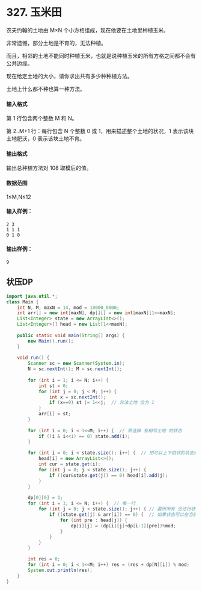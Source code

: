 # 327. 玉米田

农夫约翰的土地由 M×N 个小方格组成，现在他要在土地里种植玉米。

非常遗憾，部分土地是不育的，无法种植。

而且，相邻的土地不能同时种植玉米，也就是说种植玉米的所有方格之间都不会有公共边缘。

现在给定土地的大小，请你求出共有多少种种植方法。

土地上什么都不种也算一种方法。

#### 输入格式

第 1 行包含两个整数 M 和 N。

第 2..M+1 行：每行包含 N 个整数 0 或 1，用来描述整个土地的状况，1 表示该块土地肥沃，0 表示该块土地不育。

#### 输出格式

输出总种植方法对 108 取模后的值。

#### 数据范围

1≤M,N≤12

#### 输入样例：

```
2 3
1 1 1
0 1 0
```

#### 输出样例：

```
9
```



## 状压DP

```java
import java.util.*;
class Main {
    int N, M, maxN = 14, mod = 10000_0000;
    int arr[] = new int[maxN], dp[][] = new int[maxN][1<<maxN];
    List<Integer> state = new ArrayList<>();
    List<Integer>[] head = new List[1<<maxN];
    
    public static void main(String[] args) {
        new Main().run();
    }
    
    void run() {
        Scanner sc = new Scanner(System.in);
        N = sc.nextInt(); M = sc.nextInt();
        
        for (int i = 1; i <= N; i++) {  
            int st = 0;
            for (int j = 0; j < M; j++) {
                int x = sc.nextInt();
                if (x==0) st |= 1<<j;  // 非法土地 位为 1
            }
            arr[i] = st;
        }
        
        for (int i = 0; i < 1<<M; i++) {  // 筛选掉 有相邻土地 的状态
            if ((i & i<<1) == 0) state.add(i);
        }
        
        for (int i = 0; i < state.size(); i++) {  // 把可以上下相邻的状态归类
            head[i] = new ArrayList<>();
            int cur = state.get(i);
            for (int j = 0; j < state.size(); j++) {
                if ((cur&state.get(j)) == 0) head[i].add(j);
            }
        }
        
        dp[0][0] = 1;
        for (int i = 1; i <= N; i++) {  // 每一行
            for (int j = 0; j < state.size(); j++) { // 遍历所有 合法行状态
                if ((state.get(j) & arr[i]) == 0) {  // 如果状态可以在当前行
                    for (int pre : head[j]) {
                        dp[i][j] = (dp[i][j]+dp[i-1][pre])%mod;
                    }
                }
            }
        }

        int res = 0;
        for (int i = 0; i < 1<<M; i++) res = (res + dp[N][i]) % mod;
        System.out.println(res);
    }
}
```

